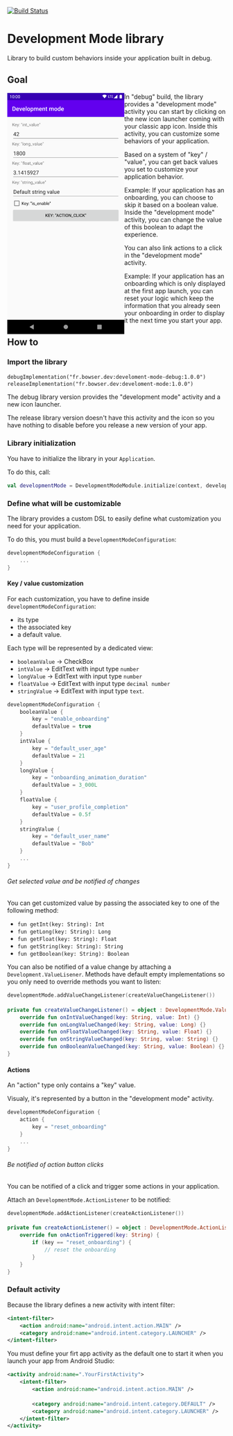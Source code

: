 [![Build Status](https://travis-ci.org/bowserf/development-mode.svg?branch=master)](https://travis-ci.org/bowserf/development-mode)

# Development Mode library

Library to build custom behaviors inside your application built in debug.

## Goal

<img
    src="https://raw.githubusercontent.com/bowserf/development-mode/master/resources/develop_mode_screen_all_types.png"
    align="left"
    width="270"
    height="555"
    title="Development mode screen with all customizations">

In "debug" build, the library provides a "development mode" activity you can start by clicking on the new icon launcher coming with your classic app icon. Inside this activity, you can customize some behaviors of your application. 

Based on a system of "key" / "value", you can get back values you set to customize your application behavior.

Example: If your application has an onboarding, you can choose to skip it based on a boolean value. Inside the "development mode" activity, you can change the value of this boolean to adapt the experience.

You can also link actions to a click in the "development mode" activity.

Example: If your application has an onboarding which is only displayed at the first app launch, you can reset your logic which keep the information that you already seen your onboarding in order to display it the next time you start your app.

## How to

### Import the library

```
debugImplementation("fr.bowser.dev:develoment-mode-debug:1.0.0")
releaseImplementation("fr.bowser.dev:develoment-mode:1.0.0")
```

The debug library version provides the "development mode" activity and a new icon launcher.

The release library version doesn't have this activity and the icon so you have nothing to disable before you release a new version of your app.

### Library initialization

You have to initialize the library in your `Application`.

To do this, call:

```kotlin
val developmentMode = DevelopmentModeModule.initialize(context, developmentModeConfiguration)
```

### Define what will be customizable

The library provides a custom DSL to easily define what customization you need for your application.

To do this, you must build a `DevelopmentModeConfiguration`:

```kotlin
developmentModeConfiguration {
	...
}
```

#### Key / value customization

For each customization, you have to define inside `developmentModeConfiguration`:
- its type
- the associated key
- a default value.

Each type will be represented by a dedicated view:

- `booleanValue` -> CheckBox
- `intValue` -> EditText with input type `number`
- `longValue` -> EditText with input type `number`
- `floatValue` -> EditText with input type `decimal number`
- `stringValue` -> EditText with input type `text`.

```kotlin
developmentModeConfiguration {
    booleanValue {
        key = "enable_onboarding"
        defaultValue = true
    }
    intValue {
        key = "default_user_age"
        defaultValue = 21
    }
    longValue {
        key = "onboarding_animation_duration"
        defaultValue = 3_000L
    }
    floatValue {
        key = "user_profile_completion"
        defaultValue = 0.5f
    }
    stringValue {
        key = "default_user_name"
        defaultValue = "Bob"
    }
    ...
}
```

###### Get selected value and be notified of changes

You can get customized value by passing the associated key to one of the following method:

- `fun getInt(key: String): Int`
- `fun getLong(key: String): Long`
- `fun getFloat(key: String): Float`
- `fun getString(key: String): String`
- `fun getBoolean(key: String): Boolean`

You can also be notified of a value change by attaching a `Development.ValueLisener`. Methods have default empty implementations so you only need to override methods you want to listen:
```kotlin
developmentMode.addValueChangeListener(createValueChangeListener())

private fun createValueChangeListener() = object : DevelopmentMode.ValueChangeListener {
    override fun onIntValueChanged(key: String, value: Int) {}
    override fun onLongValueChanged(key: String, value: Long) {}
    override fun onFloatValueChanged(key: String, value: Float) {}
    override fun onStringValueChanged(key: String, value: String) {}
    override fun onBooleanValueChanged(key: String, value: Boolean) {}
}
```

#### Actions

An "action" type only contains a "key" value.

Visualy, it's represented by a button in the "development mode" activity.

```kotlin
developmentModeConfiguration {
    action {
        key = "reset_onboarding"
    }
    ...
}
```

###### Be notified of action button clicks

You can be notified of a click and trigger some actions in your application.

Attach an `DevelopmentMode.ActionListener` to be notified:

```kotlin
developmentMode.addActionListener(createActionListener())

private fun createActionListener() = object : DevelopmentMode.ActionListener {
    override fun onActionTriggered(key: String) {
        if (key == "reset_onboarding") {
        	// reset the onboarding
        }
    }
}
```

### Default activity

Because the library defines a new activity with intent filter:
```xml
<intent-filter>
    <action android:name="android.intent.action.MAIN" />
    <category android:name="android.intent.category.LAUNCHER" />
</intent-filter>
```

You must define your firt app activity as the default one to start it when you launch your app from Android Studio:
```xml
<activity android:name=".YourFirstActivity">
    <intent-filter>
        <action android:name="android.intent.action.MAIN" />

		<category android:name="android.intent.category.DEFAULT" />
        <category android:name="android.intent.category.LAUNCHER" />
    </intent-filter>
</activity>
```